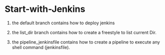 # Start-with-Jenkins

1) the default branch contains how to deploy jenkins

2) the list_dir branch contains how to create a freestyle to list current Dir.

3) the pipeline_jenkinsfile contains how to create a pipeline to execute any shell command (jenkinsfile).
